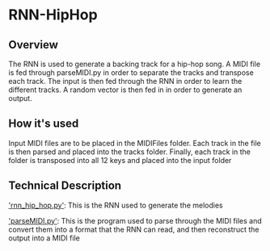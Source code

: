 # RNN-HipHop
## Overview
The RNN is used to generate a backing track for a hip-hop song. A MIDI file is fed through parseMIDI.py in order to separate the tracks and transpose each track. The input is then fed through the RNN in order to learn the different tracks. A random vector is then fed in in order to generate an output.

## How it's used
Input MIDI files are to be placed in the MIDIFiles folder. Each track in the file is then parsed and placed into the tracks folder. Finally, each track in the folder is transposed into all 12 keys and placed into the input folder

## Technical Description
['rnn_hip_hop.py'](rnn_hip_hop.py): This is the RNN used to generate the melodies

['parseMIDI.py'](parseMIDI.py): This is the program used to parse through the MIDI files and convert them into a format that the RNN can read, and then reconstruct the output into a MIDI file